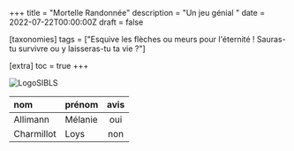 +++
title = "Mortelle Randonnée"
description = "Un jeu génial "
date = 2022-07-22T00:00:00Z
draft = false

[taxonomies]
tags = ["Esquive les flèches ou meurs pour l'éternité ! Sauras-tu survivre ou y laisseras-tu ta vie ?"]

[extra]
toc = true
+++

![LogoSIBLS](https://biodiversitypmc.sibils.org/img/logo_banner.7ff68d4d.png)

| nom       |prénom   |avis   | 
|:----------|:--------|:-----:|
|Allimann   |Mélanie  |oui    |
|Charmillot |Loys     |non    |

